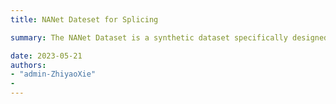 ```yaml
---
title: NANet Dateset for Splicing

summary: The NANet Dataset is a synthetic dataset specifically designed for splicing forgery detection, using the MSCOCO datasets as its foundational sources. There are 113,964 forgery images in NANet. In this dataset, the positively labeled instances correspond to tampered regions, whereas the negatively labeled instances pertain to non-tampered regions. A pair of positive and negative region belongs to the same category to ensures a reasonable semantic relevance of tampered images within the NANet dataset. [DOWNLOAD HERE](https://markdown.com.cn).

date: 2023-05-21
authors: 
- "admin-ZhiyaoXie"
- 
---
```

<!--more-->
